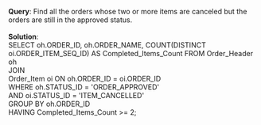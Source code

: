 **Query**: Find all the orders whose two or more items are canceled but the orders are still in the approved status.<br>
<br>
**Solution**:<br>
SELECT oh.ORDER_ID, oh.ORDER_NAME, COUNT(DISTINCT oi.ORDER_ITEM_SEQ_ID) AS Completed_Items_Count FROM Order_Header oh <br>
JOIN<br>
Order_Item oi ON oh.ORDER_ID = oi.ORDER_ID <br>
WHERE oh.STATUS_ID = 'ORDER_APPROVED' <br>
AND oi.STATUS_ID = 'ITEM_CANCELLED' <br>
GROUP BY oh.ORDER_ID <br>
HAVING Completed_Items_Count >= 2;<br>


